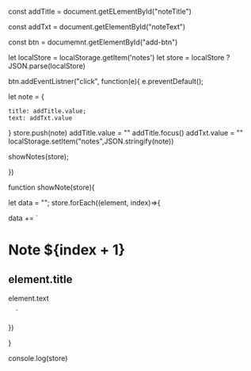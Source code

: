


const addTitle = document.getELementById("noteTitle")

const addTxt = document.getElementById("noteText")

const btn = documemnt.getElementById("add-btn")

let localStore = localStorage.getItem('notes')
let store = localStore ? JSON.parse(localStore)


btn.addEventListner("click", function(e){
e.preventDefault();

let note = {

    title: addTitle.value;
    text: addTxt.value
}
store.push(note)
addTitle.value = ""
addTitle.focus()
addTxt.value = ""
localStorage.setItem("notes",JSON.stringify(note))

showNotes(store);


})

function showNote(store){

let data = "";
store.forEach((element, index)=>{

data += `
<div>
<h1>Note ${index + 1}</h1>
<h2> element.title </h2>
<p>element.text</p>

</div>

      `


})

}

console.log(store)

